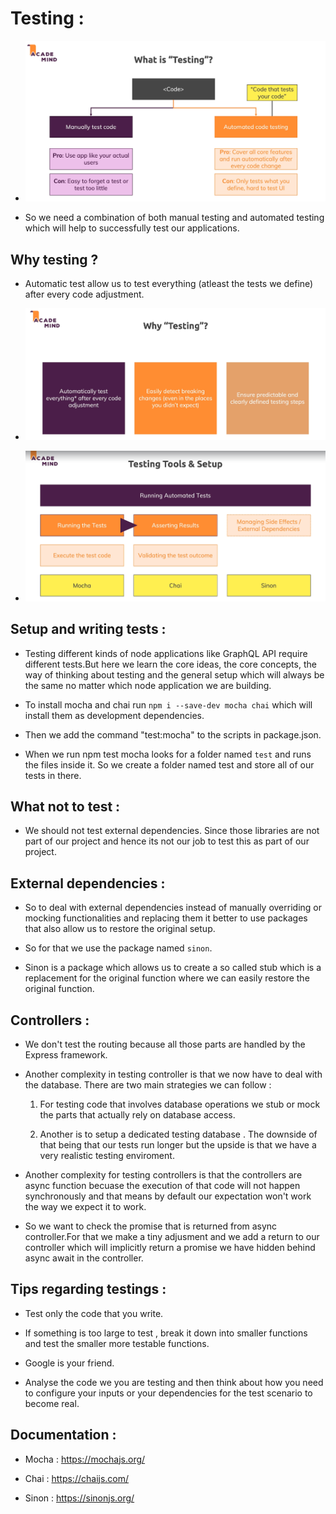 # Testing :

* ![](2022-06-23-17-28-44.png)

* So we need a combination of both manual testing and automated testing which will help to successfully test our applications.

## Why testing ?

* Automatic test allow us to test everything (atleast the tests we define) after every code adjustment.

* ![](2022-06-23-17-31-27.png)

* ![](2022-06-23-17-33-36.png)

## Setup and writing tests :

* Testing different kinds of node applications like GraphQL API require different tests.But here we learn the core ideas, the core concepts, the way of thinking about testing and the general setup which will always be the same no matter which node application we are building.

* To install mocha and chai run `npm i --save-dev mocha chai` which will install them as development dependencies.

* Then we add the command "test:mocha" to the scripts in package.json.

* When we run npm test mocha looks for a folder named `test` and runs the files inside it. So we create a folder named test and store all of our tests in there.

## What not to test :

* We should not test external dependencies. Since those libraries are not part of our project and hence its not our job to test this as part of our project.

## External dependencies :

* So to deal with external dependencies instead of manually overriding or mocking functionalities and replacing them  it better to use packages that also allow us to restore the original setup.

* So for that we use the package named `sinon`.

* Sinon is a package which allows us to create a so called stub which is a replacement for the original function where we can easily restore the original function.

## Controllers :

* We don't test the routing because all those parts are handled by the Express framework.

* Another complexity in testing controller is that we now have to deal with the database. There are two main strategies we can follow :

    1) For testing code that involves database operations we stub or mock the parts that actually rely on database access.

    2) Another is to setup a dedicated testing database . The downside of that being that our tests run longer but the upside is that we have a very realistic testing enviroment.

* Another complexity for testing controllers is that the controllers are async function becuase the execution of that code will not happen synchronously and that means by default our expectation won't work the way we expect it to work.

* So we want to check the promise that is returned from async controller.For that we make a tiny adjusment and we add a return to our controller which will implicitly return a promise we have hidden behind async await in the controller.

## Tips regarding testings :

* Test only the code that you write.

* If something is too large to test , break it down into smaller functions and test the smaller more testable functions.

* Google is your friend.

* Analyse the code we you are testing and then think about how you need to configure your inputs or your dependencies for the test scenario to become real.

## Documentation :

* Mocha : https://mochajs.org/

* Chai : https://chaijs.com/

* Sinon :  https://sinonjs.org/